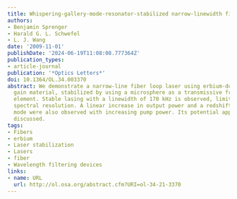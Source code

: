 ```yaml
---
title: Whispering-gallery-mode-resonator-stabilized narrow-linewidth fiber loop laser
authors:
- Benjamin Sprenger
- Harald G. L. Schwefel
- L. J. Wang
date: '2009-11-01'
publishDate: '2024-06-19T11:08:08.777364Z'
publication_types:
- article-journal
publication: '*Optics Letters*'
doi: 10.1364/OL.34.003370
abstract: We demonstrate a narrow-line fiber loop laser using erbium-doped fiber as
  gain material, stabilized by using a microsphere as a transmissive frequency selective
  element. Stable lasing with a linewidth of 170 kHz is observed, limited by the experimental
  spectral resolution. A linear increase in output power and a redshift of the lasing
  mode were also observed with increasing pump power. Its potential applications are
  discussed.
tags:
- Fibers
- erbium
- Laser stabilization
- Lasers
- fiber
- Wavelength filtering devices
links:
- name: URL
  url: http://ol.osa.org/abstract.cfm?URI=ol-34-21-3370
---
```

